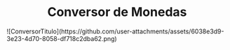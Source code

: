 <h1 align="center"> Conversor de Monedas </h1>
![ConversorTitulo](https://github.com/user-attachments/assets/6038e3d9-3e23-4d70-8058-df718c2dba62.png)
